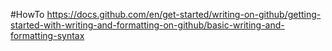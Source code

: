 #HowTo
https://docs.github.com/en/get-started/writing-on-github/getting-started-with-writing-and-formatting-on-github/basic-writing-and-formatting-syntax